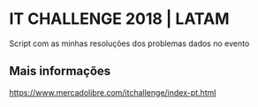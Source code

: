 # IT CHALLENGE 2018 | LATAM

Script com as minhas resoluções dos problemas dados no evento 

## Mais informações
https://www.mercadolibre.com/itchallenge/index-pt.html